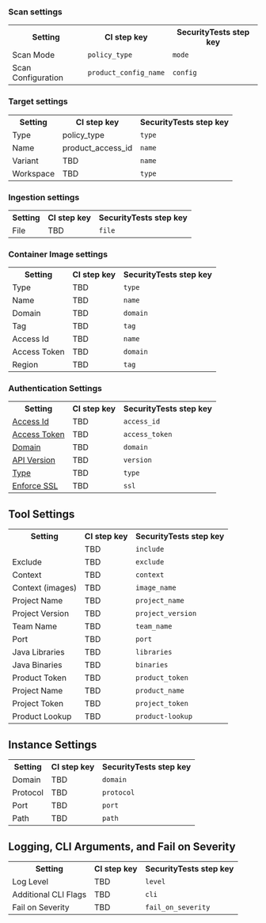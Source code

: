 ### Scan settings

<table>
    <tr>
        <th> Setting </th>
        <th> CI step key </th>
        <th> SecurityTests step key</th>
    </tr>
    <tr>
        <td>Scan Mode</td> 
        <td><code>policy_type</code></td>
        <td><code>mode</code></td>
    </tr>
    <tr>
        <td>Scan Configuration</td> 
        <td><code>product_config_name</code></td>
        <td><code>config</code></td>
    </tr>
</table>

### Target settings

<table>
    <tr>
        <th> Setting </th>
        <th> CI step key </th>
        <th> SecurityTests step key</th>
    </tr>
    <tr>
        <td>Type</td> 
        <td><code></code>policy_type</td>
        <td><code>type</code></td>
    </tr>
     <tr>
        <td>Name</td> 
        <td><code></code>product_access_id</td>
        <td><code>name</code></td>
    </tr>
    <tr>
        <td>Variant</td> 
        <td><code></code>TBD</td>
        <td><code>name</code></td>
    </tr>
    <tr>
        <td>Workspace</td> 
        <td><code></code>TBD</td>
        <td><code>type</code></td>
    </tr>
</table>

### Ingestion settings

<table>
    <tr>
        <th> Setting </th>
        <th> CI step key </th>
        <th> SecurityTests step key</th>
    </tr>
    <tr>
        <td>File</td> 
        <td><code></code>TBD</td>
        <td><code>file</code></td>
    </tr>
</table>

### Container Image settings

<table>
    <tr>
        <th> Setting </th>
        <th> CI step key </th>
        <th> SecurityTests step key</th>
    </tr>
    <tr>
        <td>Type</td> 
        <td><code></code>TBD</td>
        <td><code>type</code></td>
    </tr>
     <tr>
        <td>Name</td> 
        <td><code></code>TBD</td>
        <td><code>name</code></td>
    </tr>
    <tr>
        <td>Domain</td> 
        <td><code></code>TBD</td>
        <td><code>domain</code></td>
    </tr>
    <tr>
        <td>Tag</td> 
        <td><code></code>TBD</td>
        <td><code>tag</code></td>
    </tr>
     <tr>
        <td>Access Id</td> 
        <td><code></code>TBD</td>
        <td><code>name</code></td>
    </tr>
    <tr>
        <td>Access Token</td> 
        <td><code></code>TBD</td>
        <td><code>domain</code></td>
    </tr>
    <tr>
        <td>Region</td> 
        <td><code></code>TBD</td>
        <td><code>tag</code></td>
    </tr>
</table>

### Authentication Settings
<table>
    <tr>
        <th> Setting </th>
        <th> CI step key </th>
        <th> SecurityTests step key</th>
    </tr>
    <tr>
        <td><a href="#auth-access-id">Access Id</td> 
        <td><code></code>TBD</td>
        <td><code>access_id</code></td>
    </tr>
     <tr>
        <td><a href="#auth-access-token">Access Token</td> 
        <td><code></code>TBD</td>
        <td><code>access_token</code></td>
    </tr>
    <tr>
        <td><a href="#auth-domain">Domain</td> 
        <td><code></code>TBD</td>
        <td><code>domain</code></td>
    </tr>
    <tr>
        <td><a href="#auth-access-api-version">API Version</td> 
        <td><code></code>TBD</td>
        <td><code>version</code></td>
    </tr>
     <tr>
        <td><a href="#auth-type">Type</td> 
        <td><code></code>TBD</td>
        <td><code>type</code></td>
    </tr>
    <tr>
        <td><a href="#auth-enforce-ssl">Enforce SSL</td> 
        <td><code></code>TBD</td>
        <td><code>ssl</code></td>
    </tr>
</table>

## Tool Settings

<table>
    <tr>
        <th> Setting </th>
        <th> CI step key </th>
        <th> SecurityTests step key</th>
    </tr>
    <tr>
        <td><Include</td> 
        <td><code></code>TBD</td>
        <td><code>include</code></td>
    </tr>
     <tr>
        <td>Exclude</td> 
        <td><code></code>TBD</td>
        <td><code>exclude</code></td>
    </tr>
    <tr>
        <td>Context</td> 
        <td><code></code>TBD</td>
        <td><code>context</code></td>
    </tr>
    <tr>
        <td>Context (images) </td> 
        <td><code></code>TBD</td>
        <td><code>image_name</code></td>
    </tr>
     <tr>
        <td>Project Name</td> 
        <td><code></code>TBD</td>
        <td><code>project_name</code></td>
    </tr>
    <tr>
        <td>Project Version</td> 
        <td><code></code>TBD</td>
        <td><code>project_version</code></td>
    </tr>
    <tr>
        <td>Team Name </td> 
        <td><code></code>TBD</td>
        <td><code>team_name</code></td>
    </tr>
     <tr>
        <td>Port</td> 
        <td><code></code>TBD</td>
        <td><code>port</code></td>
    </tr>
    <tr>
        <td>Java Libraries</td> 
        <td><code></code>TBD</td>
        <td><code>libraries</code></td>
    </tr>
    <tr>
        <td>Java Binaries</td> 
        <td><code></code>TBD</td>
        <td><code>binaries</code></td>
    </tr>
     <tr>
        <td>Product Token</td> 
        <td><code></code>TBD</td>
        <td><code>product_token</code></td>
    </tr>
    <tr>
        <td>Project Name</td> 
        <td><code></code>TBD</td>
        <td><code>product_name</code></td>
    </tr>
     <tr>
        <td>Project Token</td> 
        <td><code></code>TBD</td>
        <td><code>project_token</code></td>
    </tr>
     <tr>
        <td>Product Lookup</td> 
        <td><code></code>TBD</td>
        <td><code>product-lookup</code></td>
    </tr>
</table>

## Instance Settings

<table>
    <tr>
        <th> Setting </th>
        <th> CI step key </th>
        <th> SecurityTests step key</th>
    </tr>
    <tr>
        <td>Domain</td> 
        <td><code></code>TBD</td>
        <td><code>domain</code></td>
    </tr>
     <tr>
        <td>Protocol</td> 
        <td><code></code>TBD</td>
        <td><code>protocol</code></td>
    </tr>
    <tr>
        <td>Port</td> 
        <td><code></code>TBD</td>
        <td><code>port</code></td>
    </tr>
    <tr>
        <td>Path</td> 
        <td><code></code>TBD</td>
        <td><code>path</code></td>
    </tr>
</table>

## Logging, CLI Arguments, and Fail on Severity

<table>
    <tr>
        <th> Setting </th>
        <th> CI step key </th>
        <th> SecurityTests step key</th>
    </tr>
    <tr>
        <td>Log Level</td> 
        <td><code></code>TBD</td>
        <td><code>level</code></td>
    </tr>
    <tr>
        <td>Additional CLI Flags</td> 
        <td><code></code>TBD</td>
        <td><code>cli</code></td>
    </tr>
    <tr>
        <td>Fail on Severity</td> 
        <td><code></code>TBD</td>
        <td><code>fail_on_severity</code></td>
    </tr>
</table>